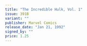 ```yaml
---
title: "The Incredible Hulk, Vol. 1"
issue: 391B
variant: ""
publisher: Marvel Comics
release_date: "Jan 21, 1992"
signed_by: ""
price: 1.25
---
```

